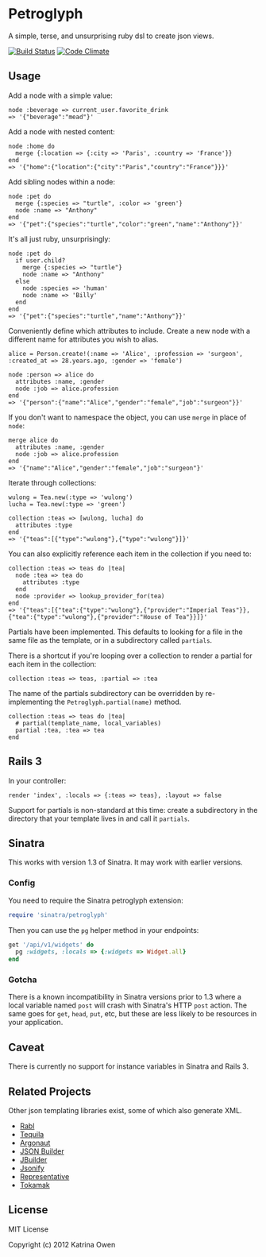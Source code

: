 # Petroglyph

A simple, terse, and unsurprising ruby dsl to create json views.

[![Build Status](https://secure.travis-ci.org/kytrinyx/petroglyph.png?branch=master)](http://travis-ci.org/kytrinyx/petroglyph)
[![Code Climate](https://codeclimate.com/badge.png)](https://codeclimate.com/github/kytrinyx/petroglyph)

## Usage

Add a node with a simple value:

    node :beverage => current_user.favorite_drink
    => '{"beverage":"mead"}'

Add a node with nested content:

    node :home do
      merge {:location => {:city => 'Paris', :country => 'France'}}
    end
    => '{"home":{"location":{"city":"Paris","country":"France"}}}'

Add sibling nodes within a node:

    node :pet do
      merge {:species => "turtle", :color => 'green'}
      node :name => "Anthony"
    end
    => '{"pet":{"species":"turtle","color":"green","name":"Anthony"}}'

It's all just ruby, unsurprisingly:

    node :pet do
      if user.child?
        merge {:species => "turtle"}
        node :name => "Anthony"
      else
        node :species => 'human'
        node :name => 'Billy'
      end
    end
    => '{"pet":{"species":"turtle","name":"Anthony"}}'

Conveniently define which attributes to include. Create a new node with a different name for attributes you wish to alias.

    alice = Person.create!(:name => 'Alice', :profession => 'surgeon', :created_at => 28.years.ago, :gender => 'female')

    node :person => alice do
      attributes :name, :gender
      node :job => alice.profession
    end
    => '{"person":{"name":"Alice","gender":"female","job":"surgeon"}}'

If you don't want to namespace the object, you can use `merge` in place of `node`:

    merge alice do
      attributes :name, :gender
      node :job => alice.profession
    end
    => '{"name":"Alice","gender":"female","job":"surgeon"}'

Iterate through collections:

    wulong = Tea.new(:type => 'wulong')
    lucha = Tea.new(:type => 'green')

    collection :teas => [wulong, lucha] do
      attributes :type
    end
    => '{"teas":[{"type":"wulong"},{"type":"wulong"}]}'


You can also explicitly reference each item in the collection if you need to:

    collection :teas => teas do |tea|
      node :tea => tea do
        attributes :type
      end
      node :provider => lookup_provider_for(tea)
    end
    => '{"teas":[{"tea":{"type":"wulong"},{"provider":"Imperial Teas"}},{"tea":{"type":"wulong"},{"provider":"House of Tea"}}]}'

Partials have been implemented. This defaults to looking for a file in the same file as the template, or in a subdirectory called `partials`.

There is a shortcut if you're looping over a collection to render a partial for each item in the collection:

    collection :teas => teas, :partial => :tea

The name of the partials subdirectory can be overridden by re-implementing the `Petroglyph.partial(name)` method.

    collection :teas => teas do |tea|
      # partial(template_name, local_variables)
      partial :tea, :tea => tea
    end

## Rails 3

In your controller:

    render 'index', :locals => {:teas => teas}, :layout => false

Support for partials is non-standard at this time: create a subdirectory in the directory that your template lives in and call it `partials`.

## Sinatra

This works with version 1.3 of Sinatra. It may work with earlier versions.

### Config

You need to require the Sinatra petroglyph extension:

```ruby
require 'sinatra/petroglyph'
```

Then you can use the `pg` helper method in your endpoints:

```ruby
get '/api/v1/widgets' do
  pg :widgets, :locals => {:widgets => Widget.all}
end
```

### Gotcha

There is a known incompatibility in Sinatra versions prior to 1.3 where a local variable named `post` will crash with Sinatra's HTTP `post` action.
The same goes for `get`, `head`, `put`, etc, but these are less likely to be resources in your application.


## Caveat

There is currently no support for instance variables in Sinatra and Rails 3.

## Related Projects

Other json templating libraries exist, some of which also generate XML.

* [Rabl](https://github.com/nesquena/rabl)
* [Tequila](https://github.com/inem/tequila)
* [Argonaut](https://github.com/jbr/argonaut)
* [JSON Builder](https://github.com/dewski/json_builder)
* [JBuilder](https://github.com/rails/jbuilder)
* [Jsonify](https://github.com/bsiggelkow/jsonify)
* [Representative](https://github.com/mdub/representative)
* [Tokamak](https://github.com/abril/tokamak)

## License

MIT License

Copyright (c) 2012 Katrina Owen

